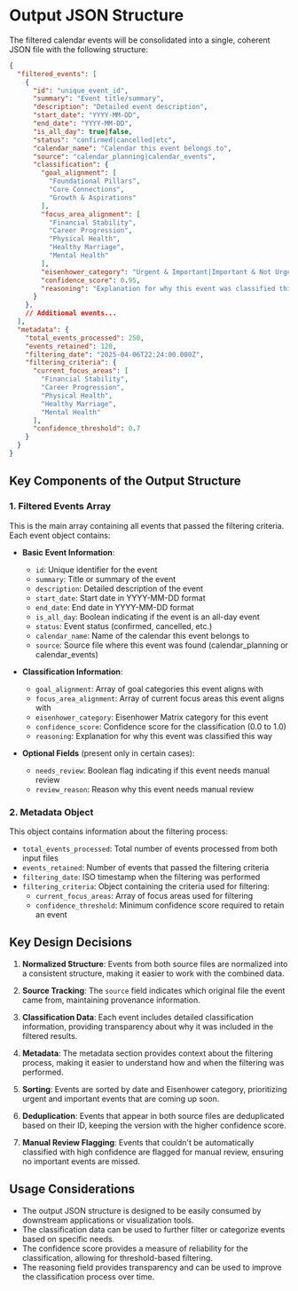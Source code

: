 # Output JSON Structure

The filtered calendar events will be consolidated into a single, coherent JSON file with the following structure:

```json
{
  "filtered_events": [
    {
      "id": "unique_event_id",
      "summary": "Event title/summary",
      "description": "Detailed event description",
      "start_date": "YYYY-MM-DD",
      "end_date": "YYYY-MM-DD",
      "is_all_day": true|false,
      "status": "confirmed|cancelled|etc",
      "calendar_name": "Calendar this event belongs to",
      "source": "calendar_planning|calendar_events",
      "classification": {
        "goal_alignment": [
          "Foundational Pillars",
          "Core Connections",
          "Growth & Aspirations"
        ],
        "focus_area_alignment": [
          "Financial Stability",
          "Career Progression",
          "Physical Health",
          "Healthy Marriage",
          "Mental Health"
        ],
        "eisenhower_category": "Urgent & Important|Important & Not Urgent|Urgent & Not Important|Not Urgent & Not Important",
        "confidence_score": 0.95,
        "reasoning": "Explanation for why this event was classified this way"
      }
    },
    // Additional events...
  ],
  "metadata": {
    "total_events_processed": 250,
    "events_retained": 120,
    "filtering_date": "2025-04-06T22:24:00.000Z",
    "filtering_criteria": {
      "current_focus_areas": [
        "Financial Stability",
        "Career Progression",
        "Physical Health",
        "Healthy Marriage",
        "Mental Health"
      ],
      "confidence_threshold": 0.7
    }
  }
}
```

## Key Components of the Output Structure

### 1. Filtered Events Array

This is the main array containing all events that passed the filtering criteria. Each event object contains:

- **Basic Event Information**:
  - `id`: Unique identifier for the event
  - `summary`: Title or summary of the event
  - `description`: Detailed description of the event
  - `start_date`: Start date in YYYY-MM-DD format
  - `end_date`: End date in YYYY-MM-DD format
  - `is_all_day`: Boolean indicating if the event is an all-day event
  - `status`: Event status (confirmed, cancelled, etc.)
  - `calendar_name`: Name of the calendar this event belongs to
  - `source`: Source file where this event was found (calendar_planning or calendar_events)

- **Classification Information**:
  - `goal_alignment`: Array of goal categories this event aligns with
  - `focus_area_alignment`: Array of current focus areas this event aligns with
  - `eisenhower_category`: Eisenhower Matrix category for this event
  - `confidence_score`: Confidence score for the classification (0.0 to 1.0)
  - `reasoning`: Explanation for why this event was classified this way

- **Optional Fields** (present only in certain cases):
  - `needs_review`: Boolean flag indicating if this event needs manual review
  - `review_reason`: Reason why this event needs manual review

### 2. Metadata Object

This object contains information about the filtering process:

- `total_events_processed`: Total number of events processed from both input files
- `events_retained`: Number of events that passed the filtering criteria
- `filtering_date`: ISO timestamp when the filtering was performed
- `filtering_criteria`: Object containing the criteria used for filtering:
  - `current_focus_areas`: Array of focus areas used for filtering
  - `confidence_threshold`: Minimum confidence score required to retain an event

## Key Design Decisions

1. **Normalized Structure**: Events from both source files are normalized into a consistent structure, making it easier to work with the combined data.

2. **Source Tracking**: The `source` field indicates which original file the event came from, maintaining provenance information.

3. **Classification Data**: Each event includes detailed classification information, providing transparency about why it was included in the filtered results.

4. **Metadata**: The metadata section provides context about the filtering process, making it easier to understand how and when the filtering was performed.

5. **Sorting**: Events are sorted by date and Eisenhower category, prioritizing urgent and important events that are coming up soon.

6. **Deduplication**: Events that appear in both source files are deduplicated based on their ID, keeping the version with the higher confidence score.

7. **Manual Review Flagging**: Events that couldn't be automatically classified with high confidence are flagged for manual review, ensuring no important events are missed.

## Usage Considerations

- The output JSON structure is designed to be easily consumed by downstream applications or visualization tools.
- The classification data can be used to further filter or categorize events based on specific needs.
- The confidence score provides a measure of reliability for the classification, allowing for threshold-based filtering.
- The reasoning field provides transparency and can be used to improve the classification process over time.
